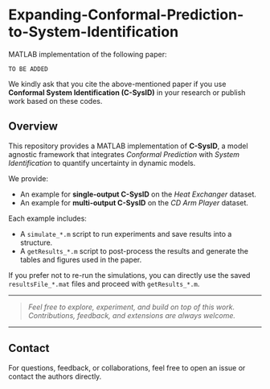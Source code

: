 # Expanding-Conformal-Prediction-to-System-Identification
MATLAB implementation of the following paper:

```text
TO BE ADDED
```

We kindly ask that you cite the above-mentioned paper if you use **Conformal System Identification (C-SysID)** in your research or publish work based on these codes.

## Overview

This repository provides a MATLAB implementation of **C-SysID**, a model agnostic framework that integrates *Conformal Prediction* with *System Identification* to quantify uncertainty in dynamic models.

We provide:
- An example for **single-output C-SysID** on the *Heat Exchanger* dataset.
- An example for **multi-output C-SysID** on the *CD Arm Player* dataset.

Each example includes:
- A `simulate_*.m` script to run experiments and save results into a structure.
- A `getResults_*.m` script to post-process the results and generate the tables and figures used in the paper.

If you prefer not to re-run the simulations, you can directly use the saved `resultsFile_*.mat` files and proceed with `getResults_*.m`.

---

> *Feel free to explore, experiment, and build on top of this work. Contributions, feedback, and extensions are always welcome.*

---

## Contact

For questions, feedback, or collaborations, feel free to open an issue or contact the authors directly.
